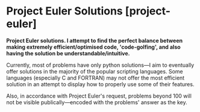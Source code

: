 # Project Euler Solutions [project-euler]

**Project Euler solutions. I attempt to find the perfect balance between making extremely efficient/optimised code, 'code-golfing', and also having the solution be understandable/intuitive.**

Currently, most of problems have only python solutions—I aim to eventually offer solutions in the majority of the popular scripting languages. Some languages (especially C and FORTRAN) may not offer the most efficient solution in an attempt to display how to properly use some of their features.

Also, in accordance with Project Euler's request, problems beyond 100 will not be visible publically—encoded with the problems' answer as the key.

